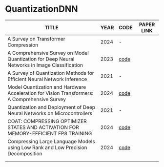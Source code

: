 # QuantizationDNN


| TITLE | YEAR | CODE | PAPER LINK |
|-------|------|------|------|
| A Survey on Transformer Compression   |   2024   |  -    |         |
|A Comprehensive Survey on Model Quantization for Deep Neural Networks in Image Classification | 2023 | [code](https://github.com/NVIDIA/FasterTransformer) |        |
|  A Survey of Quantization Methods for Efficient Neural Network Inference  | 2021 |  -  |                    |
| Model Quantization and Hardware Acceleration for Vision Transformers: A Comprehensive Survey |  2024  |  [code](https://github.com/DD-DuDa/awesome-vit-quantization-acceleration)  |    |
| Quantization and Deployment of Deep Neural Networks on Microcontrollers | 2021 | - |     |
| COAT: COMPRESSING OPTIMIZER STATES AND ACTIVATION FOR MEMORY-EFFICIENT FP8 TRAINING | 2024 | [code](https://github.com/NVlabs/COAT) |       |
| Compressing Large Language Models using Low Rank and Low Precision Decomposition | 2024 | [code](https://github.com/pilancilab/caldera) |   |
|     |     |     |                     |
|     |     |     |  |
